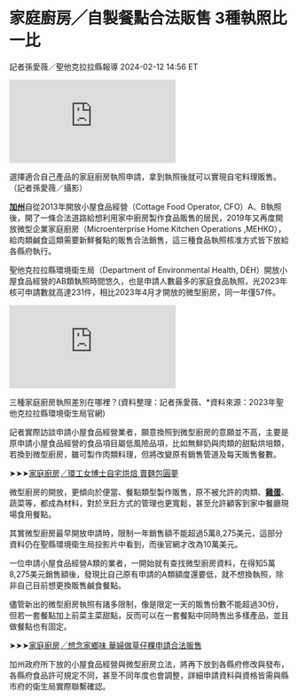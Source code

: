 # 家庭廚房╱自製餐點合法販售 3種執照比一比

記者孫愛薇／聖他克拉拉縣報導 2024-02-12 14:56 ET

[](https://www.worldjournal.com/wj/story/123781/7765626?from=wj_catelistnews# "分享FB")

[](https://www.worldjournal.com/wj/story/123781/7765626?from=wj_catelistnews# "分享Line")

![選擇適合自己產品的家庭廚房執照申請，拿到執照後就可以實現自宅料理販售。（記者孫愛薇／攝影）](https://pgw.worldjournal.com/gw/photo.php?u=https://uc.udn.com.tw/photo/wj/realtime/2024/02/11/28948957.jpg&x=0&y=0&sw=0&sh=0&sl=W&fw=800&exp=3600&q=75)

選擇適合自己產品的家庭廚房執照申請，拿到執照後就可以實現自宅料理販售。（記者孫愛薇／攝影）

[**加州**](https://www.worldjournal.com/search/tagging/8877/%E5%8A%A0%E5%B7%9E)自從2013年開放小屋食品經營（Cottage Food Operator, CFO）A、B執照後，開了一條合法道路給想利用家中廚房製作食品販售的居民，2019年又再度開放微型企業家庭廚房（Microenterprise Home Kitchen Operations ,MEHKO），給肉類鹹食這類需要新鮮餐點的販售合法銷售，這三種食品執照核准方式皆下放給各縣府執行。

聖他克拉拉縣環境衛生局（Department of Environmental Health, DEH）開放小屋食品經營的AB類執照時間悠久，也是申請人數最多的家庭食品執照，光2023年核可申請數就高達231件，相比2023年4月才開放的微型廚房，同一年僅57件。

![三種家庭廚房執照差別在哪裡？(資料整理：記者孫愛薇、*資料來源：2023年聖他克...](https://pgw.worldjournal.com/gw/photo.php?u=https://uc.udn.com.tw/photo/wj/realtime/2024/02/11/28948956.jpg&x=0&y=0&sw=0&sh=0&sl=W&fw=800&exp=3600&q=75)

三種家庭廚房執照差別在哪裡？(資料整理：記者孫愛薇、*資料來源：2023年聖他克拉拉縣環境衛生局官網)

記者實際訪談申請小屋食品經營業者，願意換照到微型廚房的意願並不高，主要是原申請小屋食品經營的食品項目屬低風險品項，比如無鮮奶與肉類的甜點烘培類，若換到微型廚房，雖可製作肉類料理，但將改變原有銷售管道及每天販售餐數。

➤➤➤[家庭廚房╱環工女博士自宅烘焙 賣麵包圓夢](https://www.worldjournal.com/wj/story/123781/7765614)

微型廚房的開放，更傾向於便當、餐點類型製作販售，原不被允許的肉類、[**雞蛋**](https://www.worldjournal.com/search/tagging/8877/%E9%9B%9E%E8%9B%8B)、蔬菜等，都成為材料，對於烹飪方式的管理也更寬鬆，甚至允許顧客到家中餐廳現場食用餐點。

其實微型廚房最早開放申請時，限制一年銷售額不能超過5萬8,275美元，這部分資料仍在聖縣環境衛生局投影片中看到，而後官網才改為10萬美元。

一位申請小屋食品經營A類的業者，一開始就有查找微型廚房資料，在得知5萬8,275美元銷售額後，發現比自己原有申請的A類額度還要低，就不想換執照，除非自己目前想更換販售鹹食餐點。

儘管新出的微型廚房執照有諸多限制，像是限定一天的販售份數不能超過30份，但若一套餐點加上前菜主菜甜點，反而可以在一套餐點中同時售出多樣產品，並且做餐點也有固定。

➤➤➤[家庭廚房╱想念家鄉味 華婦做草仔粿申請合法販售](https://www.worldjournal.com/wj/story/123781/7765628)

加州政府所下放的小屋食品經營與微型廚房立法，將再下放到各縣府修改與發布，各縣府食品許可規定不同，甚至不同年度也會調整，詳細申請資料與資格皆需與縣市府的衛生局實際聯繫確認。
